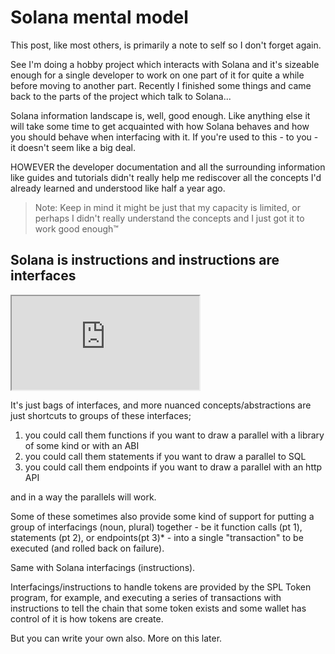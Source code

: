 # Solana mental model

This post, like most others, is primarily a note to self so I don't forget again.

See I'm doing a hobby project which interacts with Solana and it's sizeable enough for a single developer to work on one part of it for quite a while before moving to another part. Recently I finished some things and came back to the parts of the project which talk to Solana...

Solana information landscape is, well, good enough. Like anything else it will take some time to get acquainted with how Solana behaves and how you should behave when interfacing with it. If you're used to this - to you - it doesn't seem like a big deal.

HOWEVER the developer documentation and all the surrounding information like guides and tutorials didn't really help me rediscover all the concepts I'd already learned and understood like half a year ago.

> Note: Keep in mind it might be just that my capacity is limited, or perhaps I didn't really understand the concepts and I just got it to work good enough™

## Solana is instructions and instructions are interfaces
<iframe src="https://microads.ix.tc/api/ads/delivery-node/random?nonce=abc123"></iframe>

It's just bags of interfaces, and more nuanced concepts/abstractions are just shortcuts to groups of these interfaces;

1. you could call them functions if you want to draw a parallel with a library of some kind or with an ABI
2. you could call them statements if you want to draw a parallel to SQL
3. you could call them endpoints if you want to draw a parallel with an http API

and in a way the parallels will work.

Some of these sometimes also provide some kind of support for putting a group of interfacings (noun, plural) together - be it function calls (pt 1), statements (pt 2), or endpoints(pt 3)* - into a single "transaction" to be executed (and rolled back on failure).

Same with Solana interfacings (instructions).

Interfacings/instructions to handle tokens are provided by the SPL Token program, for example, and executing a series of transactions with instructions to tell the chain that some token exists and some wallet has control of it is how tokens are create.

But you can write your own also. More on this later.
